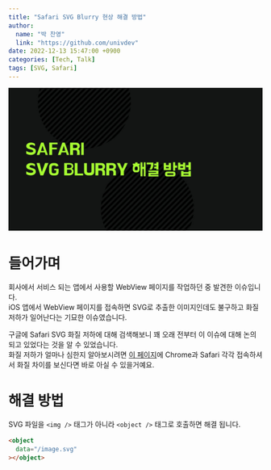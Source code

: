 ```yaml
---
title: "Safari SVG Blurry 현상 해결 방법"
author:
  name: "박 찬영"
  link: "https://github.com/univdev"
date: 2022-12-13 15:47:00 +0900
categories: [Tech, Talk]
tags: [SVG, Safari]
---
```

![Safari SVG Blurry 해결 방법](https://raw.githubusercontent.com/univdev/markdown-images/master/20230111094752.png)
# 들어가며
회사에서 서비스 되는 앱에서 사용할 WebView 페이지를 작업하던 중 발견한 이슈입니다.  
iOS 앱에서 WebView 페이지를 접속하면 SVG로 추출한 이미지인데도 불구하고 화질 저하가 일어난다는 기묘한 이슈였습니다.

구글에 Safari SVG 화질 저하에 대해 검색해보니 꽤 오래 전부터 이 이슈에 대해 논의 되고 있었다는 것을 알 수 있었습니다.  
화질 저하가 얼마나 심한지 알아보시려면 [이 페이지][예시]에 Chrome과 Safari 각각 접속하셔서 화질 차이를 보신다면 바로 아실 수 있을거예요.
# 해결 방법
SVG 파일을 `<img />` 태그가 아니라 `<object />` 태그로 호출하면 해결 됩니다.

```html
<object
  data="/image.svg"
></object>
```

[예시]: http://kb.zeitweisen.com/Index.html